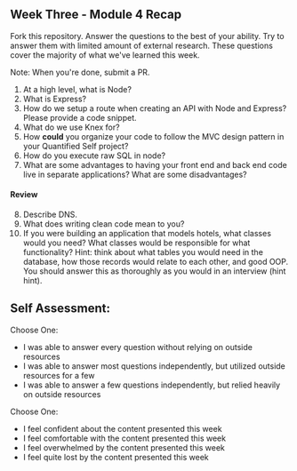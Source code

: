 ## Week Three - Module 4 Recap

Fork this repository. Answer the questions to the best of your ability. Try to answer them with limited amount of external research. These questions cover the majority of what we've learned this week.

Note: When you're done, submit a PR.

1. At a high level, what is Node?
2. What is Express?
3. How do we setup a route when creating an API with Node and Express? Please provide a code snippet.
4. What do we use Knex for?
5. How **could** you organize your code to follow the MVC design pattern in your Quantified Self project?
6. How do you execute raw SQL in node?
7. What are some advantages to having your front end and back end code live in separate applications? What are some disadvantages?

#### Review  

8. Describe DNS.
9. What does writing clean code mean to you?
10. If you were building an application that models hotels, what classes would you need? What classes would be responsible for what functionality? Hint: think about what tables you would need in the database, how those records would relate to each other, and good OOP. You should answer this as thoroughly as you would in an interview (hint hint).

## Self Assessment:

Choose One:

* I was able to answer every question without relying on outside resources
* I was able to answer most questions independently, but utilized outside resources for a few
* I was able to answer a few questions independently, but relied heavily on outside resources

Choose One:

* I feel confident about the content presented this week
* I feel comfortable with the content presented this week
* I feel overwhelmed by the content presented this week
* I feel quite lost by the content presented this week

